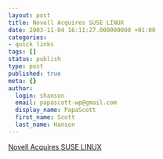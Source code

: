 ```yaml
---
layout: post
title: Novell Acquires SUSE LINUX
date: 2003-11-04 16:11:27.000000000 +01:00
categories:
- quick links
tags: []
status: publish
type: post
published: true
meta: {}
author:
  login: shanson
  email: papascott-wp@gmail.com
  display_name: PapaScott
  first_name: Scott
  last_name: Hanson
---
```

<p><a title="$210 Million" href="http://www.suse.com/us/company/press/press_releases/archive03/novell_suse.html">Novell Acquires SUSE LINUX</a></p>

